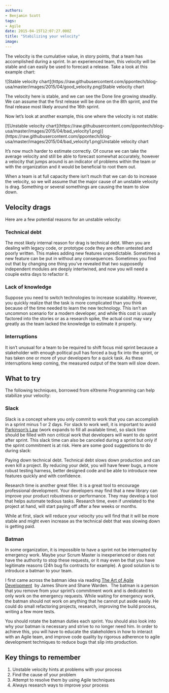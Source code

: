 ```yaml
---
authors:
- Benjamin Scott
tags:
- Agile
date: 2015-04-15T12:07:27.000Z
title: "Stabilizing your velocity"
image: 
---
```


The velocity is the cumulative value, in story points, that a team has accomplished during a sprint. In an experienced team, this velocity will be stable and can easily be used to forecast a release. Take a look at this example chart:

<div class="wp-caption aligncenter" id="attachment_12902" style="width: 610px">![Stable velocity chart](https://raw.githubusercontent.com/ippontech/blog-usa/master/images/2015/04/good_velocity.png)Stable velocity chart

</div>

The velocity here is stable, and we can see the Done line growing steadily. We can assume that the first release will be done on the 8th sprint, and the final release most likely around the 16th sprint.

Now let’s look at another example, this one where the velocity is not stable:

<div class="wp-caption aligncenter" id="attachment_12904" style="width: 610px">[![Unstable velocity chart](https://raw.githubusercontent.com/ippontech/blog-usa/master/images/2015/04/bad_velocity1.png)](https://raw.githubusercontent.com/ippontech/blog-usa/master/images/2015/04/bad_velocity1.png)Unstable velocity chart

</div>

It’s now much harder to estimate correctly. Of course we can take the average velocity and still be able to forecast somewhat accurately, however a velocity that jumps around is an indicator of problems within the team or with the organization and it would be beneficial to root them out.

When a team is at full capacity there isn’t much that we can do to increase the velocity, so we will assume that the major cause of an unstable velocity is drag. Something or several somethings are causing the team to slow down.

## Velocity drags

Here are a few potential reasons for an unstable velocity:

### Technical debt

The most likely internal reason for drag is technical debt. When you are dealing with legacy code, or prototype code they are often untested and poorly written. This makes adding new features unpredictable. Sometimes a new feature can be put in without any consequences. Sometimes you find out that by changing one thing you’ve revealed that two supposedly independent modules are deeply intertwined, and now you will need a couple extra days to refactor it.

### Lack of knowledge

Suppose you need to switch technologies to increase scalability. However, you quickly realize that the task is more complicated than you think because of the time needed to learn the new technology. This isn’t an uncommon scenario for a modern developer, and while this cost is usually factored into the stories or as a research spike, the actual cost may vary greatly as the team lacked the knowledge to estimate it properly.

### Interruptions

It isn’t unusual for a team to be required to shift focus mid sprint because a stakeholder with enough political pull has forced a bug fix into the sprint, or has taken one or more of your developers for a quick task. As these interruptions keep coming, the measured output of the team will slow down.

## What to try

The following techniques, borrowed from eXtreme Programming can help stabilize your velocity:

### Slack

Slack is a concept where you only commit to work that you can accomplish in a sprint minus 1 or 2 days. For slack to work well, it is important to avoid [Parkinson’s Law](http://en.wikipedia.org/wiki/Parkinson%27s_law) (work expands to fill all available time), so slack time should be filled with non critical work that developers will want to do sprint after sprint. This slack time can also be canceled during a sprint but only if the sprint commitment is at risk. Here are some good suggestions to do during slack:

Paying down technical debt. Technical debt slows down production and can even kill a project. By reducing your debt, you will have fewer bugs, a more robust testing harness, better designed code and be able to introduce new features quickly and with confidence.

Research time is another great filler. It is a great tool to encourage professional development. Your developers may find that a new library can improve your product robustness or performance. They may develop a tool that helps automate tedious tasks. Research time, even if unrelated to the project at hand, will start paying off after a few weeks or months.

While at first, slack will reduce your velocity you will find that it will be more stable and might even increase as the technical debt that was slowing down is getting paid.

### Batman

In some organization, it is impossible to have a sprint not be interrupted by emergency work. Maybe your Scrum Master is inexperienced or does not have the authority to stop these requests, or it may even be that you have legitimate reasons (24h bug fix contracts for example). A good solution is to introduce a batman to your team.

I first came across the batman idea via reading [The Art of Agile Development](http://www.jamesshore.com/Agile-Book/ "The Art of Agile Development")  by James Shore and Shane Warden.  The batman is a person that you remove from your sprint’s commitment work and is dedicated to only work on the emergency requests. While waiting for emergency work, the batman should not work on anything that he cannot put aside easily. He could do small refactoring projects, research, improving the build process, writing a few more tests.

You should rotate the batman duties each sprint. You should also look into why your batman is necessary and strive to no longer need him. In order to achieve this, you will have to educate the stakeholders in how to interact with an Agile team, and improve code quality by rigorous adherence to agile development techniques to reduce bugs that slip into production.

## Key things to remember

1. Unstable velocity hints at problems with your process
2. Find the cause of your problem
3. Attempt to resolve them by using Agile techniques
4. Always research ways to improve your process

